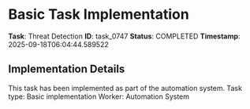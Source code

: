 # Basic Task Implementation

**Task**: Threat Detection
**ID**: task_0747
**Status**: COMPLETED
**Timestamp**: 2025-09-18T06:04:44.589522

## Implementation Details

This task has been implemented as part of the automation system.
Task type: Basic implementation
Worker: Automation System
